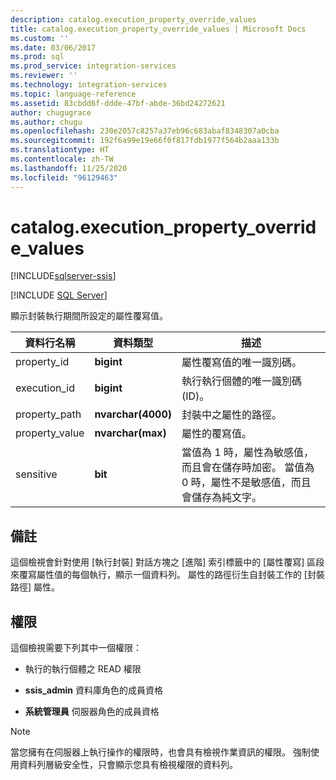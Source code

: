 ```yaml
---
description: catalog.execution_property_override_values
title: catalog.execution_property_override_values | Microsoft Docs
ms.custom: ''
ms.date: 03/06/2017
ms.prod: sql
ms.prod_service: integration-services
ms.reviewer: ''
ms.technology: integration-services
ms.topic: language-reference
ms.assetid: 83cbdd6f-ddde-47bf-abde-36bd24272621
author: chugugrace
ms.author: chugu
ms.openlocfilehash: 230e2057c8257a37eb96c683abaf8348307a0cba
ms.sourcegitcommit: 192f6a99e19e66f0f817fdb1977f564b2aaa133b
ms.translationtype: HT
ms.contentlocale: zh-TW
ms.lasthandoff: 11/25/2020
ms.locfileid: "96129463"
---
```

# <a name="catalogexecution_property_override_values"></a>catalog.execution_property_override_values 

[!INCLUDE[sqlserver-ssis](../../includes/applies-to-version/sqlserver-ssis.md)]


[!INCLUDE [SQL Server](../../includes/applies-to-version/sqlserver.md)]

  顯示封裝執行期間所設定的屬性覆寫值。  
  
|資料行名稱|資料類型|描述|  
|-----------------|---------------|-----------------|  
|property_id|**bigint**|屬性覆寫值的唯一識別碼。|  
|execution_id|**bigint**|執行執行個體的唯一識別碼 (ID)。|  
|property_path|**nvarchar(4000)**|封裝中之屬性的路徑。|  
|property_value|**nvarchar(max)**|屬性的覆寫值。|  
|sensitive|**bit**|當值為 1 時，屬性為敏感值，而且會在儲存時加密。 當值為 0 時，屬性不是敏感值，而且會儲存為純文字。|  
  
## <a name="remarks"></a>備註  
 這個檢視會針對使用 [執行封裝] 對話方塊之 [進階] 索引標籤中的 [屬性覆寫] 區段來覆寫屬性值的每個執行，顯示一個資料列。 屬性的路徑衍生自封裝工作的 [封裝路徑] 屬性。  
  
## <a name="permissions"></a>權限  
 這個檢視需要下列其中一個權限：  
  
-   執行的執行個體之 READ 權限  
  
-   **ssis_admin** 資料庫角色的成員資格  
  
-   **系統管理員** 伺服器角色的成員資格  
  
> [!NOTE]  
>  當您擁有在伺服器上執行操作的權限時，也會具有檢視作業資訊的權限。 強制使用資料列層級安全性，只會顯示您具有檢視權限的資料列。  
  
  

